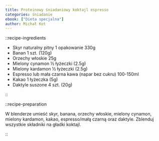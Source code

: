 ```yaml
---
title: Proteinowy śniadaniowy koktajl espresso
categories: śniadanie
ebook: ["Dieta specjalna"]
author: Michał Kot
---
```


::recipe-ingredients

- Skyr naturalny pitny 1 opakowanie 330g
- Banan 1 szt. (120g)
- Orzechy włoskie 25g
- Mielony cynamon ½ łyżeczki (2.5g)
- Mielony kardamon ½ łyżeczki (2.5g)
- Espresso lub mała czarna kawa (napar bez cukru) 100-150ml
- Kakao 1 łyżeczka (5g)
- Daktyle suszone 4 szt. (20g)

::

::recipe-preparation

W blenderze umieść skyr, banana, orzechy włoskie, mielony cynamon, mielony kardamon, kakao, espresso/małą czarną oraz daktyle. Zblenduj wszystkie składniki na gładki koktajl.

::